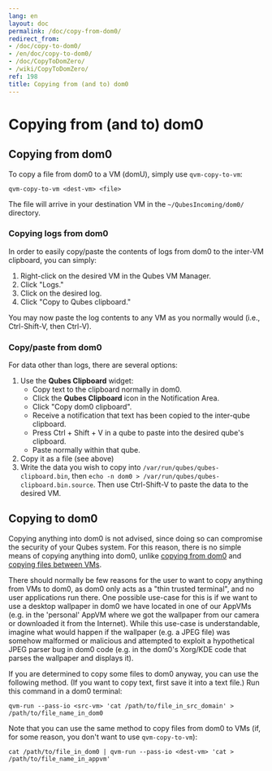 ```yaml
---
lang: en
layout: doc
permalink: /doc/copy-from-dom0/
redirect_from:
- /doc/copy-to-dom0/
- /en/doc/copy-to-dom0/
- /doc/CopyToDomZero/
- /wiki/CopyToDomZero/
ref: 198
title: Copying from (and to) dom0
---
```


Copying from (and to) dom0
==========================

Copying **from** dom0
---------------------

To copy a file from dom0 to a VM (domU), simply use `qvm-copy-to-vm`:

~~~
qvm-copy-to-vm <dest-vm> <file>
~~~

The file will arrive in your destination VM in the `~/QubesIncoming/dom0/` directory.

### Copying logs from dom0 ###

In order to easily copy/paste the contents of logs from dom0 to the inter-VM clipboard, you can simply:

1.  Right-click on the desired VM in the Qubes VM Manager.
2.  Click "Logs."
3.  Click on the desired log.
4.  Click "Copy to Qubes clipboard."

You may now paste the log contents to any VM as you normally would (i.e., Ctrl-Shift-V, then Ctrl-V).

### Copy/paste from dom0 ###

For data other than logs, there are several options:

1.  Use the **Qubes Clipboard** widget:
    - Copy text to the clipboard normally in dom0.
    - Click the **Qubes Clipboard** icon in the Notification Area.
    - Click "Copy dom0 clipboard".
    - Receive a notification that text has been copied to the inter-qube clipboard.
    - Press Ctrl + Shift + V in a qube to paste into the desired qube's clipboard.
    - Paste normally within that qube.
2.  Copy it as a file (see above)
3.  Write the data you wish to copy into `/var/run/qubes/qubes-clipboard.bin`, then `echo -n dom0 > /var/run/qubes/qubes-clipboard.bin.source`.
    Then use Ctrl-Shift-V to paste the data to the desired VM.

Copying **to** dom0
-------------------

Copying anything into dom0 is not advised, since doing so can compromise the security of your Qubes system.
For this reason, there is no simple means of copying anything into dom0, unlike [copying from dom0](#copying-from-dom0) and [copying files between VMs](/doc/copying-files/).

There should normally be few reasons for the user to want to copy anything from VMs to dom0, as dom0 only acts as a "thin trusted terminal", and no user applications run there.
One possible use-case for this is if we want to use a desktop wallpaper in dom0 we have located in one of our AppVMs (e.g. in the 'personal' AppVM where we got the wallpaper from our camera or downloaded it from the Internet).
While this use-case is understandable, imagine what would happen if the wallpaper (e.g. a JPEG file) was somehow malformed or malicious and attempted to exploit a hypothetical JPEG parser bug in dom0 code (e.g. in the dom0's Xorg/KDE code that parses the wallpaper and displays it).

If you are determined to copy some files to dom0 anyway, you can use the following method.
(If you want to copy text, first save it into a text file.)
Run this command in a dom0 terminal:

~~~
qvm-run --pass-io <src-vm> 'cat /path/to/file_in_src_domain' > /path/to/file_name_in_dom0
~~~

Note that you can use the same method to copy files from dom0 to VMs (if, for some reason, you don't want to use `qvm-copy-to-vm`):

~~~
cat /path/to/file_in_dom0 | qvm-run --pass-io <dest-vm> 'cat > /path/to/file_name_in_appvm'
~~~
